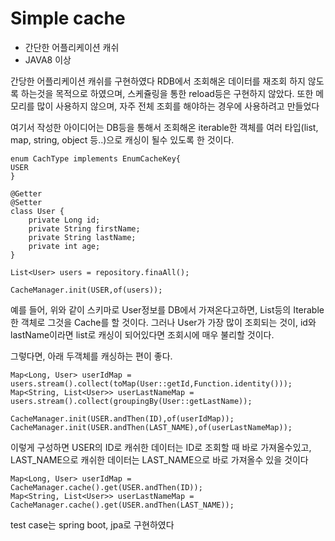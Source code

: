 # Simple cache
- 간단한 어플리케이션 캐쉬
- JAVA8 이상

간당한 어플리케이션 캐쉬를 구현하였다
RDB에서 조회해온 데이터를 재조회 하지 않도록 하는것을 목적으로 하였으며,
스케쥴링을 통한 reload등은 구현하지 않았다. 
또한 메모리를 많이 사용하지 않으며, 자주 전체 조회를 해야하는 경우에 사용하려고 만들었다

여기서 작성한 아이디어는 DB등을 통해서 조회해온 iterable한 객체를
여러 타입(list, map, string, object 등..)으로 캐싱이 될수 있도록 한 것이다.


```
enum CachType implements EnumCacheKey{
USER
}

@Getter
@Setter
class User {
    private Long id;
    private String firstName;
    private String lastName;
    private int age;
}

List<User> users = repository.finaAll();

CacheManager.init(USER,of(users));
```
예를 들어, 위와 같이 스키마로 User정보를  DB에서 가져온다고하면, List등의 Iterable한 객체로
그것을 Cache를 할 것이다.
그러나 User가 가장 많이 조회되는 것이, id와 lastName이라면 list로 캐싱이 되어있다면
조회시에 매우 불리할 것이다.

그렇다면, 아래 두객체를 캐싱하는 편이 좋다.
```
Map<Long, User> userIdMap = users.stream().collect(toMap(User::getId,Function.identity()));
Map<String, List<User>> userLastNameMap = users.stream().collect(groupingBy(User::getLastName));

CacheManager.init(USER.andThen(ID),of(userIdMap));
CacheManager.init(USER.andThen(LAST_NAME),of(userLastNameMap));
```
이렇게 구성하면 USER의 ID로 캐쉬한 데이터는 ID로 조회할 때 바로 가져올수있고,
LAST_NAME으로 캐쉬한 데이터는 LAST_NAME으로 바로 가져올수 있을 것이다
```
Map<Long, User> userIdMap = CacheManager.cache().get(USER.andThen(ID));
Map<String, List<User>> userLastNameMap = CacheManager.cache().get(USER.andThen(LAST_NAME));

```

test case는 spring boot, jpa로 구현하였다

